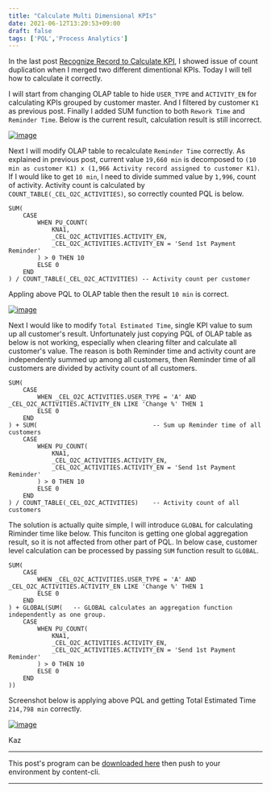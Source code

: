 ```yaml
---
title: "Calculate Multi Dimensional KPIs"
date: 2021-06-12T13:20:53+09:00
draft: false
tags: ['PQL','Process Analytics']
---
```


In the last post [Recognize Record to Calculate KPI](../2021-06-05-recognize-record-to-calculate-kpi/), I showed issue of count duplication when I merged two different dimentional KPIs. Today I will tell how to calculate it correctly.

I will start from changing OLAP table to hide `USER_TYPE` and `ACTIVITY_EN` for calculating KPIs grouped by customer master. And I filtered by customer `K1` as previous post. Finally I added SUM function to both `Rework Time` and `Reminder Time`. Below is the current result, calculation result is still incorrect.

[![image](https://user-images.githubusercontent.com/67397583/121765300-d08daf00-cb84-11eb-8f27-4c7316cd74c6.png)](https://user-images.githubusercontent.com/67397583/121765300-d08daf00-cb84-11eb-8f27-4c7316cd74c6.png)

Next I will modify OLAP table to recalculate `Reminder Time` correctly. As explained in previous post, current value `19,660 min` is decomposed to `(10 min as customer K1) x (1,966 Activity record assigned to customer K1)`. If I would like to get `10 min`, I need to divide summed value by `1,996`, count of activity. Activity count is calculated by `COUNT_TABLE(_CEL_O2C_ACTIVITIES)`, so correctly counted PQL is below.

```
SUM(
    CASE
        WHEN PU_COUNT(
            KNA1,
            _CEL_O2C_ACTIVITIES.ACTIVITY_EN,
            _CEL_O2C_ACTIVITIES.ACTIVITY_EN = 'Send 1st Payment Reminder'
        ) > 0 THEN 10
        ELSE 0
    END
) / COUNT_TABLE(_CEL_O2C_ACTIVITIES) -- Activity count per customer
```

Appling above PQL to OLAP table then the result `10 min` is correct.

[![image](https://user-images.githubusercontent.com/67397583/121765924-5c093f00-cb89-11eb-9072-4a0b3e9eceb4.png)](https://user-images.githubusercontent.com/67397583/121765924-5c093f00-cb89-11eb-9072-4a0b3e9eceb4.png)

Next I would like to modify `Total Estimated Time`, single KPI value to sum up all customer's result. Unfortunately just copying PQL of OLAP table as below is not working, especially when clearing filter and calculate all customer's value. The reason is both Reminder time and activity count are independently summed up among all customers, then Reminder time of all customers are divided by activity count of all customers.

```
SUM(
    CASE
        WHEN _CEL_O2C_ACTIVITIES.USER_TYPE = 'A' AND _CEL_O2C_ACTIVITIES.ACTIVITY_EN LIKE 'Change %' THEN 1
        ELSE 0
    END
) + SUM(                                -- Sum up Reminder time of all customers
    CASE
        WHEN PU_COUNT(
            KNA1,
            _CEL_O2C_ACTIVITIES.ACTIVITY_EN,
            _CEL_O2C_ACTIVITIES.ACTIVITY_EN = 'Send 1st Payment Reminder'
        ) > 0 THEN 10
        ELSE 0
    END
) / COUNT_TABLE(_CEL_O2C_ACTIVITIES)    -- Activity count of all customers
```

The solution is actually quite simple, I will introduce `GLOBAL` for calculating Riminder time like below. This funciton is getting one global aggregation result, so it is not affected from other part of PQL. In below case, customer level calculation can be processed by passing `SUM` function result to `GLOBAL`.

```
SUM(
    CASE
        WHEN _CEL_O2C_ACTIVITIES.USER_TYPE = 'A' AND _CEL_O2C_ACTIVITIES.ACTIVITY_EN LIKE 'Change %' THEN 1
        ELSE 0
    END
) + GLOBAL(SUM(   -- GLOBAL calculates an aggregation function independently as one group.
    CASE
        WHEN PU_COUNT(
            KNA1,
            _CEL_O2C_ACTIVITIES.ACTIVITY_EN,
            _CEL_O2C_ACTIVITIES.ACTIVITY_EN = 'Send 1st Payment Reminder'
        ) > 0 THEN 10
        ELSE 0
    END
))
```
Screenshot below is applying above PQL and getting Total Estimated Time `214,798 min` correctly.

[![image](https://user-images.githubusercontent.com/67397583/121766598-169b4080-cb8e-11eb-8931-bf739fb08b28.png)](https://user-images.githubusercontent.com/67397583/121766598-169b4080-cb8e-11eb-8931-bf739fb08b28.png)

Kaz

---

This post's program can be [downloaded here](../../examples/o2c_analysis_20210612.json) then push to your environment by content-cli.

---
